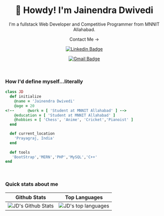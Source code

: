 <h1 align="center">🤠 Howdy! I'm Jainendra Dwivedi</h1>

<p align="center">
I'm a fullstack Web Developer and Competitive Programmer from MNNIT Allahabad.
</p>
<p align="center"> 
<!-- When I'm not coding find me taking photos or posting memes. -->
  Contact Me ->
</p>

<div align="center">

  [![Linkedin Badge](https://img.shields.io/badge/-JainendraDwivedi-blue?style=flat-square&logo=Linkedin&logoColor=white&link=https://www.linkedin.com/in/jainendradwivedi/)](https://www.linkedin.com/in/jainendradwivedi/)
 
  [![Gmail Badge](https://img.shields.io/badge/-JainendraDwivedi-c14438?style=flat-square&logo=Gmail&logoColor=white&link=mailto:dwivedijainendra111@gmail.com)](mailto:dwivedijainendra111@gmail.com)
</div>
<br>

<h3>How I'd define myself...literally</h3>

 ```ruby
 class JD
   def initialize
     @name = 'Jainendra Dwivedi'
     @age = 20
<!--      @work = [ 'Student at MNNIT Allahabad' ] -->
     @education = [ 'Student at MNNIT Allahabad' ]
     @hobbies = [ 'Chess', 'Anime', 'Cricket','Pianoist' ]
   end

   def current_location
     'Prayagraj, India'
   end
   
   def tools
    'BootStrap','MERN','PHP','MySQL','C++'
 end
 ```
 
<br>






### Quick stats about me
| Github Stats | Top Languages |
| --- | --- |
| ![JD's Github Stats](https://github-readme-stats.vercel.app/api?username=jainendradwivedi&show_icons=true&title_color=f6c32c&icon_color=f6c32c&text_color=9f9f9f&bg_color=151515&count_private=true) | ![JD's top languages](https://github-readme-stats.vercel.app/api/top-langs/?username=jainendradwivedi&show_icons=true&title_color=f6c32c&icon_color=f6c32c&text_color=9f9f9f&bg_color=151515&count_private=true&layout=compact) |

